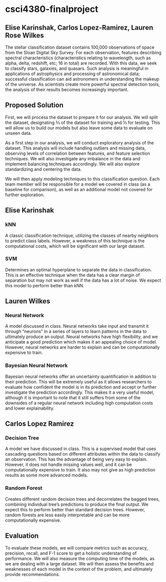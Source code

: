 # csci4380-finalproject

## Elise Karinshak, Carlos Lopez-Ramirez, Lauren Rose Wilkes

The stellar classification dataset contains 100,000 observations of space from the Sloan Digital Sky Survey. 
For each observation, features describing spectral characteristics (characteristics relating to wavelength, 
such as alpha, delta, redshift, etc; 16 in total) are recorded. With this data, we seek to classify stars, 
galaxies, and quasars. Such analysis is meaningful in applications of astrophysics and processing of astronomical data; 
successful classification can aid astronomers in understanding the makeup of the universe. As scientists create more 
powerful spectral detection tools, the analysis of their results becomes increasingly important. 

## Proposed Solution

First, we will process the dataset to prepare it for our analysis. We will split the dataset, designating ⅔ of the dataset 
for training and ⅓ for testing. This will allow us to build our models but also leave some data to evaluate on unseen data. 

As a first step in our analysis, we will conduct exploratory analysis of the dataset. This analysis will include handling 
outliers and missing data, observing levels of correlation between features, and feature selection techniques. We will also 
investigate any imbalance in the data and implement balancing techniques accordingly. We will also explore standardizing 
and centering the data. 

We will then apply modeling techniques to this classification question. Each team member will be responsible for a model 
we covered in class (as a baseline for comparison), as well as an additional model not covered for further exploration.

## Elise Karinshak

### kNN
A classic classification technique, utilizing the classes of nearby neighbors to predict class labels. 
However, a weakness of this technique is the computational costs, which will be significant with our 
large dataset.

### SVM
Determines an optimal hyperplane to separate the data in classification. This is an effective technique 
when the data has a clear margin of separation but may not work as well if the data has a lot of noise. 
We expect this model to perform better than kNN. 

## Lauren Wilkes

### Neural Network
A model discussed in class. Neural networks take input and transmit it through “neurons” in a series of 
layers to learn patterns in the data to ultimately produce an output. Neural networks have high flexibility, 
and we anticipate a good prediction which makes it an appealing choice of model. However, neural networks 
are harder to explain and can be computationally expensive to train. 

### Bayesian Neural Network
Bayesian neural networks offer an uncertainty quantification in addition to their prediction. This will 
be extremely useful as it allows researchers to evaluate how confident the model is in its prediction 
and accept or further investigate the prediction accordingly. This makes it a very useful model, 
although it is important to note that it still suffers from some of the downsides of a regular 
neural network including high computation costs and lower explainability. 

## Carlos Lopez Ramirez

### Decision Tree
A model we have discussed in class. This is a supervised model that uses cascading questions based on 
different attributes within the data to classify an observation. This has the advantage of being very 
easy to explain. However, it does not handle missing values well, and it can be computationally expensive 
to train. It also may not give as high prediction results as some more advanced models. 

### Random Forest
Creates different random decision trees and decorrelates the bagged trees, combining individual tree’s 
predictions to produce the final output. We expect this to perform better than standard decision trees. 
However, random forests are less easily interpretable and can be more computationally expensive. 

## Evaluation
To evaluate these models, we will compare metrics such as accuracy, precision, recall, and F-1 score to 
get a holistic understanding of performance. We will also measure the computing time of the models, 
as we are dealing with a large dataset. We will then assess the benefits and weaknesses of each model 
in the context of the problem, and ultimately provide recommendations.

